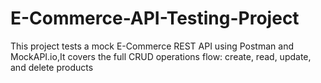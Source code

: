 # E-Commerce-API-Testing-Project
This project tests a mock E-Commerce REST API using Postman and MockAPI.io,It covers the full CRUD operations flow: create, read, update, and delete products

